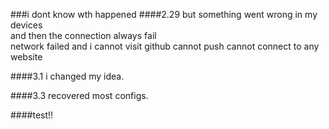 ###i dont know wth happened
####2.29
but something went wrong in my devices  
and then the connection always fail  
network failed and i cannot visit github cannot push cannot connect to any website

####3.1
i changed my idea.

####3.3
recovered most configs.  

####test!!